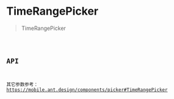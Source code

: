 <!--
 * @Author: YEYI 361936738@qq.com
 * @Date: 2024-05-21 18:59:51
 * @LastEditors: YEYI 361936738@qq.com
 * @LastEditTime: 2024-05-27 16:24:54
 * @FilePath: /antd-mobile/packages/components/docs/components/TimeRangePicker/index.md
 * @Description: 这是默认设置,请设置`customMade`, 打开koroFileHeader查看配置 进行设置: https://github.com/OBKoro1/koro1FileHeader/wiki/%E9%85%8D%E7%BD%AE
-->

# TimeRangePicker

> TimeRangePicker

<code src="./demos/index.tsx" />

## API

其它参数参考：https://mobile.ant.design/components/picker#TimeRangePicker
